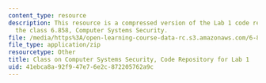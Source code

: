 ```yaml
---
content_type: resource
description: This resource is a compressed version of the Lab 1 code repository for
  the class 6.858, Computer Systems Security.
file: /media/https%3A/open-learning-course-data-rc.s3.amazonaws.com/6-858-computer-systems-security-fall-2014/41ebca8a92f947e76e2c872205762a9c_MIT6_858F14_lab1.zip
file_type: application/zip
resourcetype: Other
title: Class on Computer Systems Security, Code Repository for Lab 1
uid: 41ebca8a-92f9-47e7-6e2c-872205762a9c
---
```

